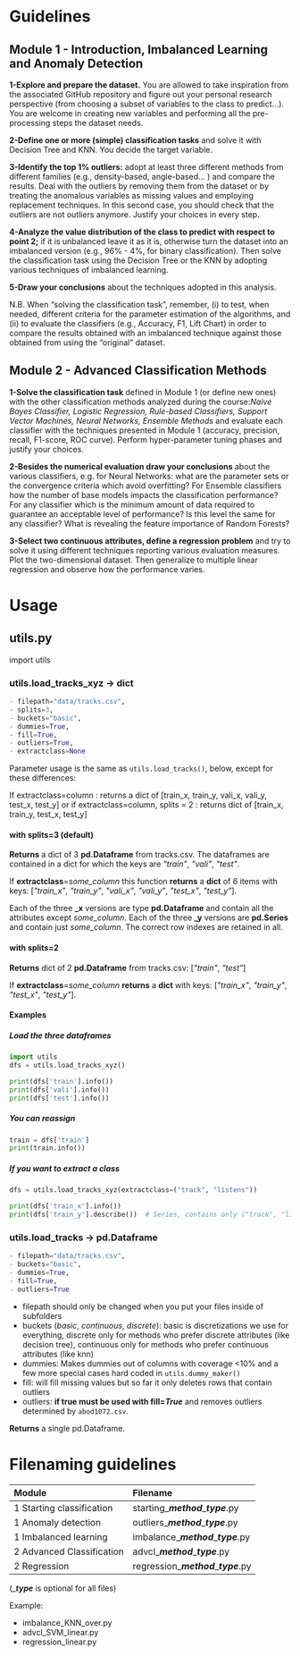 # Guidelines

## Module 1 - Introduction, Imbalanced Learning and Anomaly Detection

**1-Explore and prepare the dataset.**  You are allowed to take inspiration from the associated GitHub repository and figure out your personal research perspective (from choosing a subset of variables to the class to predict…). You are welcome in creating new variables and performing all the pre-processing steps the dataset needs.

**2-Define one or more (simple) classification tasks** and solve it with Decision Tree and KNN. You decide the target variable.

**3-Identify the top 1% outliers:** adopt at least three different methods from different families (e.g., density-based, angle-based… ) and compare the results. Deal with the outliers by removing them from the dataset or by treating the anomalous variables as missing values and employing replacement techniques. In this second case, you should check that the outliers are not outliers anymore. Justify your choices in every step.

**4-Analyze the value distribution of the class to predict with respect to point 2;** if it is unbalanced leave it as it is, otherwise turn the dataset into an imbalanced version (e.g., 96% - 4%, for binary classification). Then solve the classification task using the Decision Tree or the KNN by adopting various techniques of imbalanced learning.

**5-Draw your conclusions** about the techniques adopted in this analysis.

N.B. When “solving the classification task”, remember, (i) to test, when needed, different criteria for the parameter estimation of the algorithms, and (ii) to evaluate the classifiers (e.g., Accuracy, F1, Lift Chart) in order to compare the results obtained with an imbalanced technique against those obtained from using the “original” dataset.

## Module 2 - Advanced Classification Methods

**1-Solve the classification task** defined in Module 1 (or define new ones) with the other classification methods analyzed during the course:*Naive Bayes Classifier, Logistic Regression, Rule-based Classifiers, Support Vector Machines, Neural Networks, Ensemble Methods* and evaluate each classifier with the techniques presented in Module 1 (accuracy, precision, recall, F1-score, ROC curve). Perform hyper-parameter tuning phases and justify your choices.

**2-Besides the numerical evaluation draw your conclusions** about the various classifiers, e.g. for Neural Networks: what are the parameter sets or the convergence criteria which avoid overfitting? For Ensemble classifiers how the number of base models impacts the classification performance? For any classifier which is the minimum amount of data required to guarantee an acceptable level of performance? Is this level the same for any classifier? What is revealing the feature importance of Random Forests?

**3-Select two continuous attributes, define a regression problem** and try to solve it using different techniques reporting various evaluation measures. Plot the two-dimensional dataset. Then generalize to multiple linear regression and observe how the performance varies.


# Usage
## utils.py
import utils

### utils.load_tracks_xyz -> dict
```python
- filepath="data/tracks.csv",
- splits=3,
- buckets="basic",
- dummies=True,
- fill=True,
- outliers=True,
- extractclass=None
```

Parameter usage is the same as `utils.load_tracks()`, below, except for these differences:


If extractclass=column : returns a dict of [train_x, train_y, vali_x, vali_y, test_x, test_y]
    or if extractclass=column, splits = 2 : returns dict of [train_x, train_y, test_x, test_y]

#### with splits=3 (default)
**Returns** a dict of 3 **pd.Dataframe** from tracks.csv. The dataframes are contained in a dict for which the keys are _"train"_, _"vali"_, _"test"_.

If **extractclass**=*some_column* this function **returns** a **dict** of 6 items with keys: [*"train_x"*, *"train_y"*, *"vali_x"*, *"vali_y"*, *"test_x"*, *"test_y"*].

Each of the three **_x** versions are type **pd.Dataframe** and contain all the attributes except *some_column*. Each of the three **_y** versions are **pd.Series** and contain just *some_column*. The correct row indexes are retained in all.

#### with splits=2
**Returns** dict of 2 **pd.Dataframe** from tracks.csv: [_"train"_, _"test"_]

If **extractclass**=*some_column* **returns** a **dict** with keys: [*"train_x"*, *"train_y"*, *"test_x"*, *"test_y"*].

#### Examples
##### Load the three dataframes
```python
import utils
dfs = utils.load_tracks_xyz()

print(dfs['train'].info())
print(dfs['vali'].info())
print(dfs['test'].info())
```

##### You can reassign
```python
train = dfs['train']
print(train.info())
```

##### If you want to extract a class
```python
dfs = utils.load_tracks_xyz(extractclass=("track", "listens"))

print(dfs['train_x'].info())
print(dfs['train_y'].describe())  # Series, contains only ("track", "listens")
```

### utils.load_tracks -> pd.Dataframe
```python
- filepath="data/tracks.csv",
- buckets="basic",
- dummies=True,
- fill=True,
- outliers=True
```

- filepath should only be changed when you put your files inside of subfolders
- buckets (_basic_, _continuous_, _discrete_): basic is discretizations we use for everything, discrete only for methods who prefer discrete attributes (like decision tree), continuous only for methods who prefer continuous attributes (like knn)
- dummies: Makes dummies out of columns with coverage <10% and a few more special cases hard coded in `utils.dummy_maker()`
- fill: will fill missing values but so far it only deletes rows that contain outliers
- outliers: **if true must be used with fill=_True_** and removes outliers determined by `abod1072.csv`.

**Returns** a single pd.Dataframe.

# Filenaming guidelines
| Module | Filename |
|:--|:--|
1 Starting classification | starting_***method***_***type***.py
1 Anomaly detection | outliers_***method***_***type***.py
1 Imbalanced learning | imbalance_***method***_***type***.py
2 Advanced Classification | advcl_***method***_***type***.py
2 Regression | regression_***method***_***type***.py

(_***type*** is optional for all files)

Example:
- imbalance_KNN_over.py
- advcl_SVM_linear.py
- regression_linear.py
